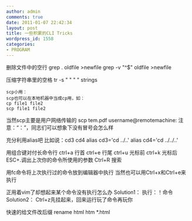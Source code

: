 ```yaml
---
author: admin
comments: true
date: 2011-01-07 22:42:34
layout: post
title: 一些积累的CLI Tricks
wordpress_id: 1558
categories:
- PROGRAM
---
```


删除文件中的空行
    grep . oldfile >newfile
    grep -v "^$" oldfile >newfile


压缩字符串里的空格
    tr -s " " " " strings

    scp小用：
    scp也可以在本地机器中当成cp用，如：
    cp file1 file2
    scp file1 file2
当然scp主要是用户网络传输的
    scp tem.pdf username@remotemachine:
注意：“：”，同志们可以想象下没有冒号会怎么样

充分利用alias吧
比如说：cd3 cd4
    alias cd3='cd ../..'
    alias cd4='cd ../../..'

用组合键对付长命令行
    ctrl+a 行首
    ctrl+e 行尾
    ctrl+u 光标前
    ctrl+k 光标后
    ESC+.调出上次你的命令所使用的参数
    Ctrl+R 搜索

用fc命令将上次执行过的命令放到编辑器中执行
当然也可以用Ctrl+x和Ctrl+e来执行

正用着vim了却想起来某个命令没有执行怎么办
    Solution1： 执行：！命令
    Solution2： Ctrl+z先挂起来，回来运行玩了命令再玩你

快速的给文件改后缀
    rename html htm  *.html

